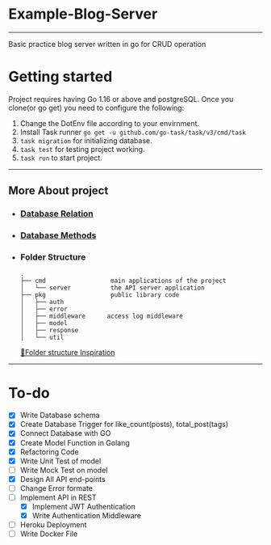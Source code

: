 # Example-Blog-Server

---

Basic practice blog server written in go for CRUD operation

# Getting started

Project requires having Go 1.16 or above and postgreSQL. Once you clone(or go get) you need to configure the following:

1. Change the DotEnv file according to your envirnment.
2. Install Task runner `go get -u github.com/go-task/task/v3/cmd/task`
3. `task migration` for initializing database.
4. `task test` for testing project working.
5. `task run` to start project.

---

## More About project

- ### [Database Relation](https://github.com/KushagraMehta/Example-Blog-Server/blob/main/pkg/model/README.md)

- ### [Database Methods](https://pkg.go.dev/github.com/KushagraMehta/Example-Blog-Server/pkg/model)

- ### Folder Structure

  ```
  .
  ├── cmd                  main applications of the project
  │   └── server           the API server application
  ├── pkg                  public library code
  │   ├── auth
  │   ├── error
  │   ├── middleware      access log middleware
  │   ├── model
  │   ├── response
  │   └── util
  ```

  [📂Folder structure Inspiration](https://github.com/qiangxue/go-rest-api)

---

# To-do

- [x] Write Database schema
- [x] Create Database Trigger for like_count(posts), total_post(tags)
- [x] Connect Database with GO
- [x] Create Model Function in Golang
- [x] Refactoring Code
- [x] Write Unit Test of model
- [ ] Write Mock Test on model
- [x] Design All API end-points
- [ ] Change Error formate
- [ ] Implement API in REST
  - [x] Implement JWT Authentication
  - [x] Write Authentication Middleware
- [ ] Heroku Deployment
- [ ] Write Docker File
